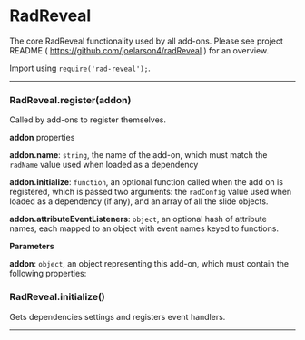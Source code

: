 # RadReveal

The core RadReveal functionality used by all add-ons.
Please see project README ( https://github.com/joelarson4/radReveal ) for an overview.

Import using `require('rad-reveal');`.



* * *

### RadReveal.register(addon) 

Called by add-ons to register themselves.

**addon** properties

**addon.name**: `string`, the name of the add-on, which must match the `radName` value used when loaded as a dependency

**addon.initialize**: `function`, an optional function called when the add on is registered, which is passed two arguments: the 
    `radConfig` value used when loaded as a dependency (if any), and an array of all the slide objects.

**addon.attributeEventListeners**: `object`, an optional hash of attribute names, each mapped to an object with event names keyed 
    to functions.

**Parameters**

**addon**: `object`, an object representing this add-on, which must contain the following properties:



### RadReveal.initialize() 

Gets dependencies settings and registers event handlers.




* * *










